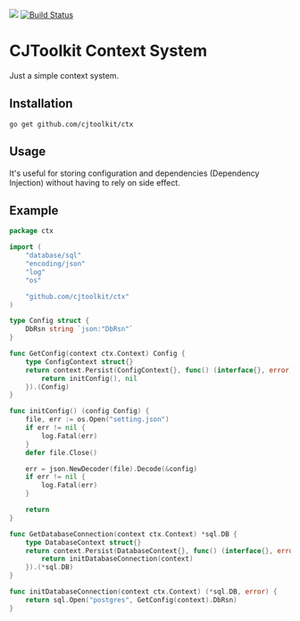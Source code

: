 [![](https://godoc.org/github.com/cjtoolkit/ctx?status.svg)](http://godoc.org/github.com/cjtoolkit/ctx)
[![Build Status](https://travis-ci.org/cjtoolkit/ctx.svg?branch=master)](https://travis-ci.org/cjtoolkit/ctx)

# CJToolkit Context System

Just a simple context system.

## Installation

`go get github.com/cjtoolkit/ctx`

## Usage

It's useful for storing configuration and dependencies (Dependency Injection) without having to rely on side effect.

## Example

```go
package ctx

import (
	"database/sql"
	"encoding/json"
	"log"
	"os"

	"github.com/cjtoolkit/ctx"
)

type Config struct {
	DbRsn string `json:"DbRsn"`
}

func GetConfig(context ctx.Context) Config {
	type ConfigContext struct{}
	return context.Persist(ConfigContext{}, func() (interface{}, error) {
		return initConfig(), nil
	}).(Config)
}

func initConfig() (config Config) {
	file, err := os.Open("setting.json")
	if err != nil {
		log.Fatal(err)
	}
	defer file.Close()

	err = json.NewDecoder(file).Decode(&config)
	if err != nil {
		log.Fatal(err)
	}

	return
}

func GetDatabaseConnection(context ctx.Context) *sql.DB {
	type DatabaseContext struct{}
	return context.Persist(DatabaseContext{}, func() (interface{}, error) {
		return initDatabaseConnection(context)
	}).(*sql.DB)
}

func initDatabaseConnection(context ctx.Context) (*sql.DB, error) {
	return sql.Open("postgres", GetConfig(context).DbRsn)
}
```
